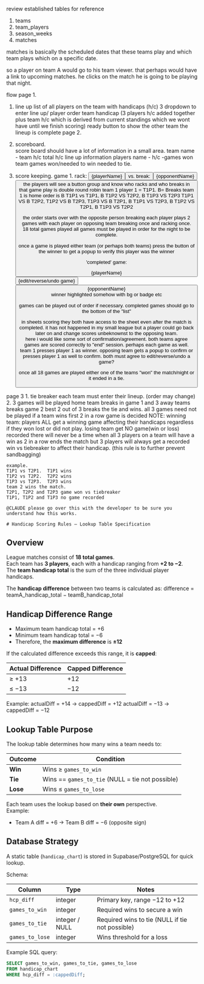 review established tables for reference

1. teams
2. team_players
3. season_weeks
4. matches

matches is basically the scheduled dates that these teams play and which team plays which on a specific date.

so a player on team A would go to his team viewer. that perhaps would have a link to upcoming matches. he clicks on the match he is going to be playing that night.

flow
page 1.

1. line up
   list of all players on the team with handicaps (h/c)
   3 dropdown to enter line up/ player order
   team handicap (3 players h/c added together plus team h/c which is derived from current standings which we wont have until we finish scoring)
   ready button to show the other team the lineup is complete
   page 2.
1. scoreboard.  
   score board should have a lot of information in a small area.
   team name - team h/c
   total h/c
   line up information players name - h/c -games won
   team games won/needed to win needed to tie.

1. score keeping.
   game 1. rack: <button>{playerName}<button> vs. break: <button>{opponentName}<button>
   the players will see a button group and know who racks and who breaks in that game
   play is double round robin
   team 1 player 1 = T1P1. B= Breaks team 1 is home
   order is B T1P1 vs T1P1, B T1P2 VS T2P2, B T1P3 VS T2P3
   T1P1 VS B T2P2, T1P2 VS B T2P3, T1P3 VS B T2P1,
   B T1P1 VS T2P3, B T1P2 VS T2P1, B T1P3 VS T2P2

   the order starts over with the opposite person breaking
   each player plays 2 games with each player on opposing team breaking once and racking once.
   18 total games played all games must be played in order for the night to be complete.

   once a game is played either team (or perhaps both teams) press the button of the winner to get a popup to verify this player was the winner

   'completed' game:
   <div>{playerName}<div><button>{edit/reverse/undo game}<button><div>{opponentName}<div> winner highlighted somehow with bg or badge etc

   games can be played out of order if necessary. completed games should go to the bottom of the "list"

   in sheets scoring they both have access to the sheet even after the match is completed. it has not happened in my small league but a player could go back later on and change scores unbeknownst to the opposing team.  
   here i would like some sort of confirmation/agreement. both teams agree games are scored correctly to "end" session. perhaps each game as well.
   team 1 presses player 1 as winner. opposing team gets a popup to confirm or presses player 1 as well to confirm. both must agree to edit/reverse/undo a game?

   once all 18 games are played either one of the teams "won" the match/night or it ended in a tie.

page 3 1. tie breaker
each team must enter their lineup. (order may change) 2. 3 games will be played
home team breaks in game 1 and 3 away teams breaks game 2
best 2 out of 3 breaks the tie and wins.
all 3 games need not be played if a team wins first 2 in a row game is decided
NOTE: winning team: players ALL get a winning game affecting their handicaps regardless if they won lost or did not play. losing team get NO game(win or loss) recorded
there will never be a time when all 3 players on a team will have a win as 2 in a row ends the match but 3 players will always get a recorded win vs tiebreaker to affect their handicap. (this rule is to further prevent sandbagging)

    example.
    T1P1 vs T2P1.  T1P1 wins
    T1P2 vs T2P2.  T2P2 wins
    T1P3 vs T2P3.  T2P3 wins
    team 2 wins the match.
    T2P1, T2P2 and T2P3 game won vs tiebreaker
    T1P1, T1P2 and T1P3 no game recorded

    @CLAUDE please go over this with the developer to be sure you understand how this works.

    # Handicap Scoring Rules — Lookup Table Specification

## Overview

League matches consist of **18 total games**.  
Each team has **3 players**, each with a handicap ranging from **+2 to −2**.  
The **team handicap total** is the sum of the three individual player handicaps.

The **handicap difference** between two teams is calculated as:
difference = teamA_handicap_total − teamB_handicap_total

## Handicap Difference Range

- Maximum team handicap total = +6
- Minimum team handicap total = −6
- Therefore, the **maximum difference** is **±12**

If the calculated difference exceeds this range, it is **capped**:

| Actual Difference | Capped Difference |
| ----------------- | ----------------- |
| ≥ +13             | +12               |
| ≤ −13             | −12               |

Example:
actualDiff = +14 → cappedDiff = +12
actualDiff = −13 → cappedDiff = −12

## Lookup Table Purpose

The lookup table determines how many wins a team needs to:

| Outcome  | Condition                                        |
| -------- | ------------------------------------------------ |
| **Win**  | Wins ≥ `games_to_win`                            |
| **Tie**  | Wins == `games_to_tie` (NULL = tie not possible) |
| **Lose** | Wins ≤ `games_to_lose`                           |

Each team uses the lookup based on **their own** perspective.  
Example:

- Team A diff = +6 → Team B diff = −6 (opposite sign)

## Database Strategy

A static table (`handicap_chart`) is stored in Supabase/PostgreSQL for quick lookup.

Schema:

| Column          | Type           | Notes                                           |
| --------------- | -------------- | ----------------------------------------------- |
| `hcp_diff`      | integer        | Primary key, range −12 to +12                   |
| `games_to_win`  | integer        | Required wins to secure a win                   |
| `games_to_tie`  | integer / NULL | Required wins to tie (NULL if tie not possible) |
| `games_to_lose` | integer        | Wins threshold for a loss                       |

Example SQL query:

```sql
SELECT games_to_win, games_to_tie, games_to_lose
FROM handicap_chart
WHERE hcp_diff = :cappedDiff;


```
